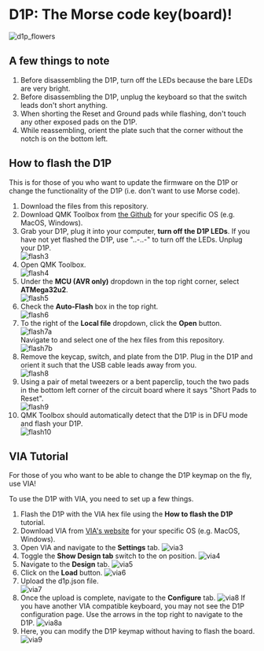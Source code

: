 # D1P: The Morse code key(board)!
![d1p_flowers](d1p_flowers.jpg)

## A few things to note

1. Before disassembling the D1P, turn off the LEDs because the bare LEDs are very bright.
2. Before disassembling the D1P, unplug the keyboard so that the switch leads don't short anything.
3. When shorting the Reset and Ground pads while flashing, don't touch any other exposed pads on the D1P.
4. While reassembling, orient the plate such that the corner without the notch is on the bottom left.

## How to flash the D1P

This is for those of you who want to update the firmware on the D1P or change the functionality of the D1P (i.e. don't want to use Morse code).

1. Download the files from this repository.
2. Download QMK Toolbox from [the Github](https://github.com/qmk/qmk_toolbox/releases) for your specific OS (e.g. MacOS, Windows).
3. Grab your D1P, plug it into your computer, **turn off the D1P LEDs**. If you have not yet flashed the D1P, use "..-..-" to turn off the LEDs. Unplug your D1P.  
![flash3](tutorial_img/flash_img/flash3.jpg)
4. Open QMK Toolbox.  
![flash4](tutorial_img/flash_img/flash4.png)
5. Under the **MCU (AVR only)** dropdown in the top right corner, select **ATMega32u2**.  
![flash5](tutorial_img/flash_img/flash5.png)
6. Check the **Auto-Flash** box in the top right.  
![flash6](tutorial_img/flash_img/flash6.png)
7. To the right of the **Local file** dropdown, click the **Open** button.    
![flash7a](tutorial_img/flash_img/flash7a.png)  
Navigate to and select one of the hex files from this repository.  
![flash7b](tutorial_img/flash_img/flash7b.png)
8. Remove the keycap, switch, and plate from the D1P. Plug in the D1P and orient it such that the USB cable leads away from you.  
![flash8](tutorial_img/flash_img/flash8.jpg)
9. Using a pair of metal tweezers or a bent paperclip, touch the two pads in the bottom left corner of the circuit board where it says "Short Pads to Reset".  
![flash9](tutorial_img/flash_img/flash9.jpg)
10. QMK Toolbox should automatically detect that the D1P is in DFU mode and flash your D1P.  
![flash10](tutorial_img/flash_img/flash10.png)
## VIA Tutorial
For those of you who want to be able to change the D1P keymap on the fly, use VIA!

To use the D1P with VIA, you need to set up a few things.

1. Flash the D1P with the VIA hex file using the **How to flash the D1P** tutorial.
2. Download VIA from [VIA's website](https://caniusevia.com/) for your specific OS (e.g. MacOS, Windows).
3. Open VIA and navigate to the **Settings** tab. ![via3](tutorial_img/via_img/via3.png)
4. Toggle the **Show Design tab** switch to the on position. ![via4](tutorial_img/via_img/via4.png)
5. Navigate to the **Design** tab. ![via5](tutorial_img/via_img/via5.png)
6. Click on the **Load** button. ![via6](tutorial_img/via_img/via6.png)
7. Upload the d1p.json file.  
![via7](tutorial_img/via_img/via7.png)
8. Once the upload is complete, navigate to the **Configure** tab. ![via8](tutorial_img/via_img/via8.png) If you have another VIA compatible keyboard, you may not see the D1P configuration page. Use the arrows in the top right to navigate to the D1P. ![via8a](tutorial_img/via_img/via8a.png)
9. Here, you can modify the D1P keymap without having to flash the board. ![via9](tutorial_img/via_img/via9.png)
